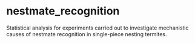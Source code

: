 # nestmate_recognition
Statistical analysis for experiments carried out to investigate mechanistic causes of nestmate recognition in single-piece nesting termites.
